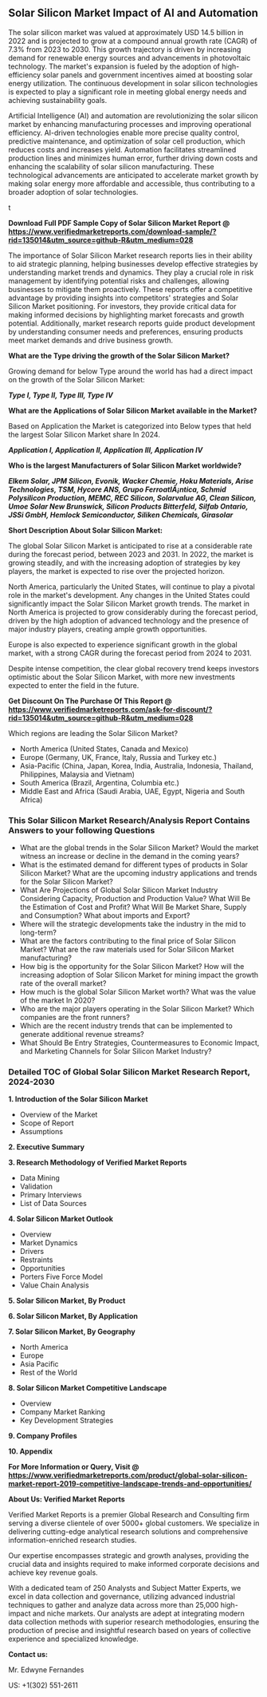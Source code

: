 <h2>Solar Silicon Market Impact of AI and Automation</h2><p>The solar silicon market was valued at approximately USD 14.5 billion in 2022 and is projected to grow at a compound annual growth rate (CAGR) of 7.3% from 2023 to 2030. This growth trajectory is driven by increasing demand for renewable energy sources and advancements in photovoltaic technology. The market's expansion is fueled by the adoption of high-efficiency solar panels and government incentives aimed at boosting solar energy utilization. The continuous development in solar silicon technologies is expected to play a significant role in meeting global energy needs and achieving sustainability goals.</p><p>Artificial Intelligence (AI) and automation are revolutionizing the solar silicon market by enhancing manufacturing processes and improving operational efficiency. AI-driven technologies enable more precise quality control, predictive maintenance, and optimization of solar cell production, which reduces costs and increases yield. Automation facilitates streamlined production lines and minimizes human error, further driving down costs and enhancing the scalability of solar silicon manufacturing. These technological advancements are anticipated to accelerate market growth by making solar energy more affordable and accessible, thus contributing to a broader adoption of solar technologies.</p>t</p><p id="" class=""><strong>Download Full PDF Sample Copy of Solar Silicon Market Report @ <a href="https://www.verifiedmarketreports.com/download-sample/?rid=135014&utm_source=github-R&utm_medium=028" target="_blank">https://www.verifiedmarketreports.com/download-sample/?rid=135014&utm_source=github-R&utm_medium=028</a></strong></p><p>The importance of&nbsp;Solar Silicon Market research reports lies in their ability to aid strategic planning, helping businesses develop effective strategies by understanding market trends and dynamics. They play a crucial role in risk management by identifying potential risks and challenges, allowing businesses to mitigate them proactively. These reports offer a competitive advantage by providing insights into competitors' strategies and Solar Silicon Market positioning. For investors, they provide critical data for making informed decisions by highlighting market forecasts and growth potential. Additionally, market research reports guide product development by understanding consumer needs and preferences, ensuring products meet market demands and drive business growth.</p><p><strong>What are the&nbsp;Type driving the growth of the Solar Silicon Market?</strong></p><p id="" class="">Growing demand for below Type around the world has had a direct impact on the growth of the Solar Silicon Market:</p><em><strong>Type I, Type II, Type III, Type IV</strong></em></p><strong>What are the&nbsp;Applications&nbsp;of Solar Silicon Market available in the Market?</strong></p><p id="" class="">Based on Application the Market is categorized into Below types that held the largest Solar Silicon Market share In 2024.</p><em><strong>Application I, Application II, Application III, Application IV</strong></em></p><strong>Who is the largest Manufacturers of Solar Silicon Market worldwide?</strong></p><p><em><strong>Elkem Solar, JPM Silicon, Evonik, Wacker Chemie, Hoku Materials, Arise Technologies, TSM, Hycore ANS, Grupo FerroatlÃ¡ntica, Schmid Polysilicon Production, MEMC, REC Silicon, Solarvalue AG, Clean Silicon, Umoe Solar New Brunswick, Silicon Products Bitterfeld, Silfab Ontario, JSSi GmbH, Hemlock Semiconductor, Siliken Chemicals, Girasolar</strong></em></p><p id="" class=""><strong>Short Description About Solar Silicon Market:</strong></p><p>The global Solar Silicon Market is anticipated to rise at a considerable rate during the forecast period, between 2023 and 2031. In 2022, the market is growing steadily, and with the increasing adoption of strategies by key players, the market is expected to rise over the projected horizon.</p><p>North America, particularly the United States, will continue to play a pivotal role in the market's development. Any changes in the United States could significantly impact the Solar Silicon Market growth trends. The market in North America is projected to grow considerably during the forecast period, driven by the high adoption of advanced technology and the presence of major industry players, creating ample growth opportunities.</p><p>Europe is also expected to experience significant growth in the global market, with a strong CAGR during the forecast period from 2024 to 2031.</p><p>Despite intense competition, the clear global recovery trend keeps investors optimistic about the Solar Silicon Market, with more new investments expected to enter the field in the future.</p><p id="" class=""><strong>Get Discount On The Purchase Of This Report @ <a href="https://www.verifiedmarketreports.com/ask-for-discount/?rid=135014&utm_source=github-R&utm_medium=028" target="_blank">https://www.verifiedmarketreports.com/ask-for-discount/?rid=135014&utm_source=github-R&utm_medium=028</a></strong></p>Which regions are leading the Solar Silicon Market?</p><ul><li>North America (United States, Canada and Mexico)</li><li>Europe (Germany, UK, France, Italy, Russia and Turkey etc.)</li><li>Asia-Pacific (China, Japan, Korea, India, Australia, Indonesia, Thailand, Philippines, Malaysia and Vietnam)</li><li>South America (Brazil, Argentina, Columbia etc.)</li><li>Middle East and Africa (Saudi Arabia, UAE, Egypt, Nigeria and South Africa)</li></ul><h3 id="" class="">This Solar Silicon Market Research/Analysis Report Contains Answers to your following Questions</h3><ul><li>What are the global trends in the Solar Silicon Market? Would the market witness an increase or decline in the demand in the coming years?</li><li>What is the estimated demand for different types of products in Solar Silicon Market? What are the upcoming industry applications and trends for the Solar Silicon Market?</li><li>What Are Projections of Global Solar Silicon Market Industry Considering Capacity, Production and Production Value? What Will Be the Estimation of Cost and Profit? What Will Be Market Share, Supply and Consumption? What about imports and Export?</li><li>Where will the strategic developments take the industry in the mid to long-term?</li><li>What are the factors contributing to the final price of Solar Silicon Market? What are the raw materials used for Solar Silicon Market manufacturing?</li><li>How big is the opportunity for the Solar Silicon Market? How will the increasing adoption of Solar Silicon Market for mining impact the growth rate of the overall market?</li><li>How much is the global Solar Silicon Market worth? What was the value of the market In 2020?</li><li>Who are the major players operating in the Solar Silicon Market? Which companies are the front runners?</li><li>Which are the recent industry trends that can be implemented to generate additional revenue streams?</li><li>What Should Be Entry Strategies, Countermeasures to Economic Impact, and Marketing Channels for Solar Silicon Market Industry?</li></ul><h3 id="" class="">Detailed TOC of Global Solar Silicon Market Research Report, 2024-2030</h3><p id="" class=""><strong>1. Introduction of the Solar Silicon Market</strong></p><ul><li>Overview of the Market</li><li>Scope of Report</li><li>Assumptions</li></ul><p id="" class=""><strong>2. Executive Summary</strong></p><p id="" class=""><strong>3. Research Methodology of Verified Market Reports</strong></p><ul><li>Data Mining</li><li>Validation</li><li>Primary Interviews</li><li>List of Data Sources</li></ul><p id="" class=""><strong>4. Solar Silicon Market Outlook</strong></p><ul><li>Overview</li><li>Market Dynamics</li><li>Drivers</li><li>Restraints</li><li>Opportunities</li><li>Porters Five Force Model</li><li>Value Chain Analysis</li></ul><p id="" class=""><strong>5. Solar Silicon Market, By Product</strong></p><p id="" class=""><strong>6. Solar Silicon Market, By Application</strong></p><p id="" class=""><strong>7. Solar Silicon Market, By Geography</strong></p><ul><li>North America</li><li>Europe</li><li>Asia Pacific</li><li>Rest of the World</li></ul><p id="" class=""><strong>8. Solar Silicon Market Competitive Landscape</strong></p><ul><li>Overview</li><li>Company Market Ranking</li><li>Key Development Strategies</li></ul><p id="" class=""><strong>9. Company Profiles</strong></p><p id="" class=""><strong>10. Appendix</strong></p><p id="" class=""><strong>For More Information or Query, Visit @ <a href="https://www.verifiedmarketreports.com/product/global-solar-silicon-market-report-2019-competitive-landscape-trends-and-opportunities/" target="_blank">https://www.verifiedmarketreports.com/product/global-solar-silicon-market-report-2019-competitive-landscape-trends-and-opportunities/</a></strong></p><p id="" class=""><strong>About Us: Verified Market Reports</strong></p><p id="" class="">Verified Market Reports is a premier Global Research and Consulting firm serving a diverse clientele of over 5000+ global customers. We specialize in delivering cutting-edge analytical research solutions and comprehensive information-enriched research studies.</p><p id="" class="">Our expertise encompasses strategic and growth analyses, providing the crucial data and insights required to make informed corporate decisions and achieve key revenue goals.</p><p id="" class="">With a dedicated team of 250 Analysts and Subject Matter Experts, we excel in data collection and governance, utilizing advanced industrial techniques to gather and analyze data across more than 25,000 high-impact and niche markets. Our analysts are adept at integrating modern data collection methods with superior research methodologies, ensuring the production of precise and insightful research based on years of collective experience and specialized knowledge.</p><p id="" class=""><strong>Contact us:</strong></p><p id="" class="">Mr. Edwyne Fernandes</p><p id="" class="">US: +1(302) 551-2611</p>